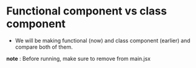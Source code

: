 # Functional component vs class component
- We will be making functional (now) and class component (earlier) and compare both of them.


**note** : Before running, make sure to remove <StrictMode> from main.jsx